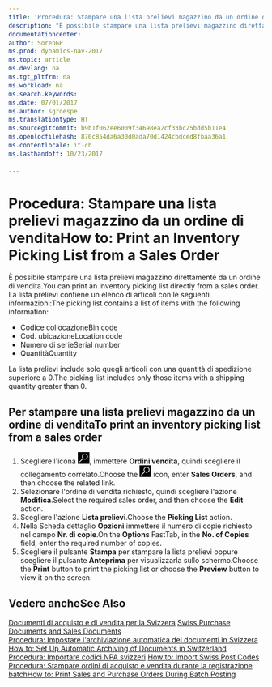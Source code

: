 ```yaml
---
title: 'Procedura: Stampare una lista prelievi magazzino da un ordine di vendita'
description: "È possibile stampare una lista prelievi magazzino direttamente da un ordine di vendita."
documentationcenter: 
author: SorenGP
ms.prod: dynamics-nav-2017
ms.topic: article
ms.devlang: na
ms.tgt_pltfrm: na
ms.workload: na
ms.search.keywords: 
ms.date: 07/01/2017
ms.author: sgroespe
ms.translationtype: HT
ms.sourcegitcommit: b9b1f062ee6009f34698ea2cf33bc25bdd5b11e4
ms.openlocfilehash: 870c854da6a30d0ada70d1424cbdced8fbaa36a1
ms.contentlocale: it-ch
ms.lasthandoff: 10/23/2017

---
```

# <a name="how-to-print-an-inventory-picking-list-from-a-sales-order"></a><span data-ttu-id="d11f2-103">Procedura: Stampare una lista prelievi magazzino da un ordine di vendita</span><span class="sxs-lookup"><span data-stu-id="d11f2-103">How to: Print an Inventory Picking List from a Sales Order</span></span>
<span data-ttu-id="d11f2-104">È possibile stampare una lista prelievi magazzino direttamente da un ordine di vendita.</span><span class="sxs-lookup"><span data-stu-id="d11f2-104">You can print an inventory picking list directly from a sales order.</span></span> <span data-ttu-id="d11f2-105">La lista prelievi contiene un elenco di articoli con le seguenti informazioni:</span><span class="sxs-lookup"><span data-stu-id="d11f2-105">The picking list contains a list of items with the following information:</span></span>  

- <span data-ttu-id="d11f2-106">Codice collocazione</span><span class="sxs-lookup"><span data-stu-id="d11f2-106">Bin code</span></span>  
- <span data-ttu-id="d11f2-107">Cod. ubicazione</span><span class="sxs-lookup"><span data-stu-id="d11f2-107">Location code</span></span>  
- <span data-ttu-id="d11f2-108">Numero di serie</span><span class="sxs-lookup"><span data-stu-id="d11f2-108">Serial number</span></span>  
- <span data-ttu-id="d11f2-109">Quantità</span><span class="sxs-lookup"><span data-stu-id="d11f2-109">Quantity</span></span>  

<span data-ttu-id="d11f2-110">La lista prelievi include solo quegli articoli con una quantità di spedizione superiore a 0.</span><span class="sxs-lookup"><span data-stu-id="d11f2-110">The picking list includes only those items with a shipping quantity greater than 0.</span></span>  

## <a name="to-print-an-inventory-picking-list-from-a-sales-order"></a><span data-ttu-id="d11f2-111">Per stampare una lista prelievi magazzino da un ordine di vendita</span><span class="sxs-lookup"><span data-stu-id="d11f2-111">To print an inventory picking list from a sales order</span></span>  

1.  <span data-ttu-id="d11f2-112">Scegliere l'icona ![Cerca pagina o report](../../media/ui-search/search_small.png "icona Cerca pagina o report"), immettere **Ordini vendita**, quindi scegliere il collegamento correlato.</span><span class="sxs-lookup"><span data-stu-id="d11f2-112">Choose the ![Search for Page or Report](../../media/ui-search/search_small.png "Search for Page or Report icon") icon, enter **Sales Orders**, and then choose the related link.</span></span>  
2.  <span data-ttu-id="d11f2-113">Selezionare l'ordine di vendita richiesto, quindi scegliere l'azione **Modifica**.</span><span class="sxs-lookup"><span data-stu-id="d11f2-113">Select the required sales order, and then choose the **Edit** action.</span></span>  
3.  <span data-ttu-id="d11f2-114">Scegliere l'azione **Lista prelievi**.</span><span class="sxs-lookup"><span data-stu-id="d11f2-114">Choose the **Picking List** action.</span></span>  
4.  <span data-ttu-id="d11f2-115">Nella Scheda dettaglio **Opzioni** immettere il numero di copie richiesto nel campo **Nr. di copie**.</span><span class="sxs-lookup"><span data-stu-id="d11f2-115">On the **Options** FastTab, in the **No. of Copies** field, enter the required number of copies.</span></span>  
5.  <span data-ttu-id="d11f2-116">Scegliere il pulsante **Stampa** per stampare la lista prelievi oppure scegliere il pulsante **Anteprima** per visualizzarla sullo schermo.</span><span class="sxs-lookup"><span data-stu-id="d11f2-116">Choose the **Print** button to print the picking list or choose the **Preview** button to view it on the screen.</span></span>  

## <a name="see-also"></a><span data-ttu-id="d11f2-117">Vedere anche</span><span class="sxs-lookup"><span data-stu-id="d11f2-117">See Also</span></span>  
 <span data-ttu-id="d11f2-118">[Documenti di acquisto e di vendita per la Svizzera](swiss-purchase-documents-and-sales-documents.md) </span><span class="sxs-lookup"><span data-stu-id="d11f2-118">[Swiss Purchase Documents and Sales Documents](swiss-purchase-documents-and-sales-documents.md) </span></span>  
 <span data-ttu-id="d11f2-119">[Procedura: Impostare l'archiviazione automatica dei documenti in Svizzera](how-to-set-up-automatic-archiving-of-documents-in-switzerland.md) </span><span class="sxs-lookup"><span data-stu-id="d11f2-119">[How to: Set Up Automatic Archiving of Documents in Switzerland](how-to-set-up-automatic-archiving-of-documents-in-switzerland.md) </span></span>  
 <span data-ttu-id="d11f2-120">[Procedura: Importare codici NPA svizzeri](how-to-import-swiss-post-codes.md) </span><span class="sxs-lookup"><span data-stu-id="d11f2-120">[How to: Import Swiss Post Codes](how-to-import-swiss-post-codes.md) </span></span>  
 [<span data-ttu-id="d11f2-121">Procedura: Stampare ordini di acquisto e vendita durante la registrazione batch</span><span class="sxs-lookup"><span data-stu-id="d11f2-121">How to: Print Sales and Purchase Orders During Batch Posting</span></span>](how-to-print-sales-and-purchase-orders-during-batch-posting.md)

